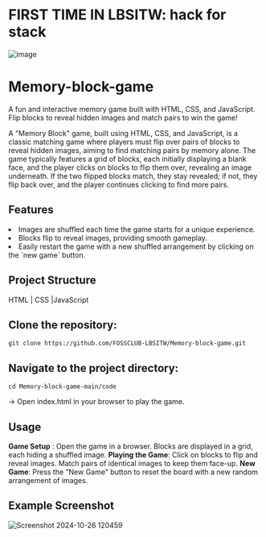  # FIRST TIME IN LBSITW: hack for  stack

![image](https://github.com/user-attachments/assets/60c8f362-3d60-4898-8c3a-c3519656325b)





# Memory-block-game

A fun and interactive memory game built with HTML, CSS, and JavaScript. Flip blocks to reveal hidden images and match pairs to win the game!

A "Memory Block" game, built using HTML, CSS, and JavaScript, is a classic matching game where players must flip over pairs of blocks to reveal hidden images, aiming to find matching pairs by memory alone. The game typically features a grid of blocks, each initially displaying a blank face, and the player clicks on blocks to flip them over, revealing an image underneath. If the two flipped blocks match, they stay revealed; if not, they flip back over, and the player continues clicking to find more pairs.


## Features 
<li> Images are shuffled each time the game starts for a unique experience.</li>
<li> Blocks flip to reveal images, providing smooth gameplay.</li>
<li> Easily restart the game with a new shuffled arrangement by clicking on the `new game` button.</li>

## Project Structure
 HTML | CSS |JavaScript
 
## Clone the repository:

```
git clone https://github.com/FOSSCLUB-LBSITW/Memory-block-game.git

```

## Navigate to the project directory:

```
cd Memory-block-game-main/code

```
-> Open index.html in your browser to play the game.

## Usage
**Game Setup** : Open the game in a browser. Blocks are displayed in a grid, each hiding a shuffled image.
**Playing the Game**: Click on blocks to flip and reveal images. Match pairs of identical images to keep them face-up.
**New Game**: Press the "New Game" button to reset the board with a new random arrangement of images.

## Example Screenshot

![Screenshot 2024-10-26 120459](https://github.com/user-attachments/assets/b4fa8372-8ae9-4866-8008-1786953c2fd9)


